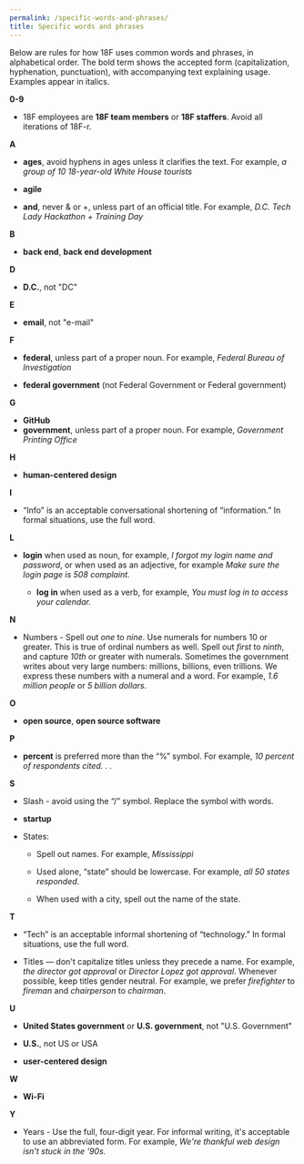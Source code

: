 ```yaml
---
permalink: /specific-words-and-phrases/
title: Specific words and phrases
---
```

Below are rules for how 18F uses common words and phrases, in
alphabetical order. The bold term shows the accepted form
(capitalization, hyphenation, punctuation), with accompanying text
explaining usage. Examples appear in italics.


**0-9**

-   18F employees are **18F team members** or **18F staffers**. Avoid all iterations of 18F-r.


**A**

-   **ages**, avoid hyphens in ages unless it clarifies the text. For example, *a group of 10 18-year-old White House tourists*

-   **agile**


-   **and**, never & or +, unless part of an official title. For example, *D.C. Tech Lady Hackathon + Training Day*

**B**

-   **back end**, **back end development**

**D**

-   **D.C.**, not "DC"

**E**

-   **email**, not "e-mail"


**F**


-   **federal**, unless part of a proper noun. For example, *Federal Bureau of Investigation*



-   **federal government** (not Federal Government or Federal government)

**G**

-   **GitHub**
-   **government**, unless part of a proper noun. For example, *Government Printing Office*

**H**

-   **human-centered design**

**I**


-   “Info” is an acceptable conversational shortening of “information.” In formal situations, use the full word.

**L**

-   **login** when used as noun, for example, *I forgot my login name and password*, or when used as an adjective, for example *Make sure the login page is 508 complaint.*

      - **log in** when used as a verb, for example, *You must log in to access your calendar.*

**N**


-   Numbers - Spell out *one* to *nine*. Use numerals for numbers 10 or greater. This is true of ordinal numbers as well. Spell out *first* to *ninth*, and capture *10th* or greater with numerals. Sometimes the government writes about very large numbers: millions, billions, even trillions. We express these numbers with a numeral and a word. For example, *1.6 million people* or *5 billion dollars*.

**O**

-   **open source**, **open source software**

**P**


-   **percent** is preferred more than the “%” symbol. For example, *10 percent of respondents cited. . .*


**S**

-   Slash - avoid using the “/” symbol. Replace the symbol with words.


-   **startup**

-   States:

    -   Spell out names. For example, *Mississippi*

    -   Used alone, “state” should be lowercase. For example, *all 50 states responded*.

    -   When used with a city, spell out the name of the state.

**T**

-   “Tech” is an acceptable informal shortening of “technology.” In formal situations, use the full word.

-   Titles — don't capitalize titles unless they precede a name. For example, *the director got approval* or *Director Lopez got approval*. Whenever possible, keep titles gender neutral. For example, we prefer *firefighter* to *fireman* and *chairperson* to *chairman*.

**U**

-   **United States government** or **U.S. government**, not "U.S. Government"

-   **U.S.**, not US or USA

-   **user-centered design**

**W**

-   **Wi-Fi**

**Y**

-   Years - Use the full, four-digit year. For informal writing, it's acceptable to use an abbreviated form. For example, *We're thankful web design isn't stuck in the '90s.*
